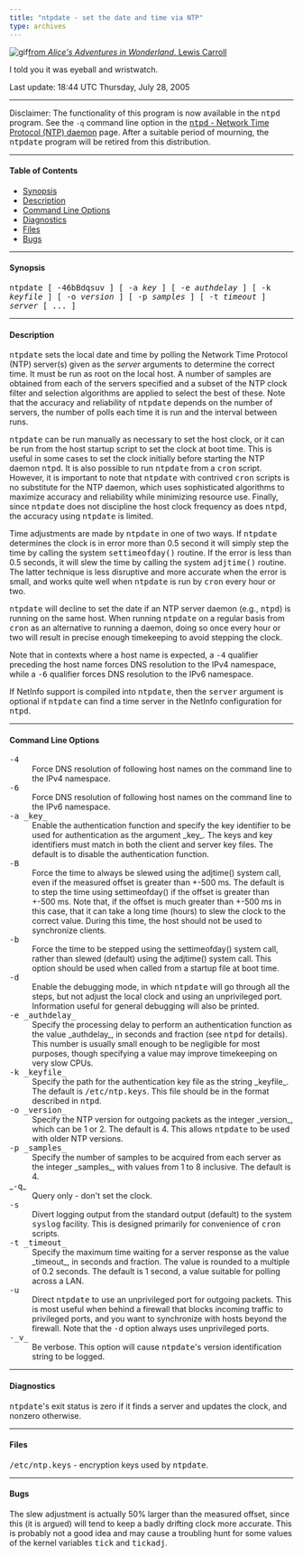 ```yaml
---
title: "ntpdate - set the date and time via NTP"
type: archives
---
```


![gif](/archives/pic/rabbit.gif)[from _Alice's Adventures in Wonderland_, Lewis Carroll](http://www.eecis.udel.edu/~mills/pictures.html)

I told you it was eyeball and wristwatch.

Last update: 18:44 UTC Thursday, July 28, 2005

* * *

Disclaimer: The functionality of this program is now available in the <tt>ntpd</tt> program. See the `-q` command line option in the [<tt>ntpd</tt> - Network Time Protocol (NTP) daemon](/archives/4.2.6-series/ntpd) page. After a suitable period of mourning, the <tt>ntpdate</tt> program will be retired from this distribution.

* * *

#### Table of Contents

* [Synopsis](/archives/4.2.6-series/ntpdate/#synopsis)
* [Description](/archives/4.2.6-series/ntpdate/#description)
* [Command Line Options](/archives/4.2.6-series/ntpdate/#command-line-options)
* [Diagnostics](/archives/4.2.6-series/ntpdate/#diagnostics)
* [Files](/archives/4.2.6-series/ntpdate/#files)
* [Bugs](/archives/4.2.6-series/ntpdate/#bugs)

* * *

#### Synopsis

<tt>ntpdate [ -46bBdqsuv ] [ -a _key_ ] [ -e _authdelay_ ] [ -k _keyfile_ ] [ -o _version_ ] [ -p _samples_ ] [ -t _timeout_ ] _server_ [ ... ]</tt>

* * *

#### Description

<tt>ntpdate</tt> sets the local date and time by polling the Network Time Protocol (NTP) server(s) given as the _server_ arguments to determine the correct time. It must be run as root on the local host. A number of samples are obtained from each of the servers specified and a subset of the NTP clock filter and selection algorithms are applied to select the best of these. Note that the accuracy and reliability of <tt>ntpdate</tt> depends on the number of servers, the number of polls each time it is run and the interval between runs.

<tt>ntpdate</tt> can be run manually as necessary to set the host clock, or it can be run from the host startup script to set the clock at boot time. This is useful in some cases to set the clock initially before starting the NTP daemon <tt>ntpd</tt>. It is also possible to run <tt>ntpdate</tt> from a <tt>cron</tt> script. However, it is important to note that <tt>ntpdate</tt> with contrived <tt>cron</tt> scripts is no substitute for the NTP daemon, which uses sophisticated algorithms to maximize accuracy and reliability while minimizing resource use. Finally, since <tt>ntpdate</tt> does not discipline the host clock frequency as does <tt>ntpd</tt>, the accuracy using <tt>ntpdate</tt> is limited.

Time adjustments are made by <tt>ntpdate</tt> in one of two ways. If <tt>ntpdate</tt> determines the clock is in error more than 0.5 second it will simply step the time by calling the system <tt>settimeofday()</tt> routine. If the error is less than 0.5 seconds, it will slew the time by calling the system <tt>adjtime()</tt> routine. The latter technique is less disruptive and more accurate when the error is small, and works quite well when <tt>ntpdate</tt> is run by <tt>cron</tt> every hour or two.

<tt>ntpdate</tt> will decline to set the date if an NTP server daemon (e.g., <tt>ntpd</tt>) is running on the same host. When running <tt>ntpdate</tt> on a regular basis from <tt>cron</tt> as an alternative to running a daemon, doing so once every hour or two will result in precise enough timekeeping to avoid stepping the clock.

Note that in contexts where a host name is expected, a <tt>-4</tt> qualifier preceding the host name forces DNS resolution to the IPv4 namespace, while a <tt>-6</tt> qualifier forces DNS resolution to the IPv6 namespace.

If NetInfo support is compiled into <tt>ntpdate</tt>, then the <tt>server</tt> argument is optional if <tt>ntpdate</tt> can find a time server in the NetInfo configuration for <tt>ntpd</tt>.

* * *

#### Command Line Options

<dt><tt>-4</tt></dt>

<dd>Force DNS resolution of following host names on the command line to the IPv4 namespace.</dd>

<dt><tt>-6</tt></dt>

<dd>Force DNS resolution of following host names on the command line to the IPv6 namespace.</dd>

<dt><tt>-a _key_</tt></dt>

<dd>Enable the authentication function and specify the key identifier to be used for authentication as the argument _key_. The keys and key identifiers must match in both the client and server key files. The default is to disable the authentication function.</dd>

<dt><tt>-B</tt></dt>

<dd>Force the time to always be slewed using the adjtime() system call, even if the measured offset is greater than +-500 ms. The default is to step the time using settimeofday() if the offset is greater than +-500 ms. Note that, if the offset is much greater than +-500 ms in this case, that it can take a long time (hours) to slew the clock to the correct value. During this time, the host should not be used to synchronize clients.</dd>

<dt><tt>-b</tt></dt>

<dd>Force the time to be stepped using the settimeofday() system call, rather than slewed (default) using the adjtime() system call. This option should be used when called from a startup file at boot time.</dd>

<dt><tt>-d</tt></dt>

<dd>Enable the debugging mode, in which <tt>ntpdate</tt> will go through all the steps, but not adjust the local clock and using an unprivileged port. Information useful for general debugging will also be printed.</dd>

<dt><tt>-e _authdelay_</tt></dt>

<dd>Specify the processing delay to perform an authentication function as the value _authdelay_, in seconds and fraction (see <tt>ntpd</tt> for details). This number is usually small enough to be negligible for most purposes, though specifying a value may improve timekeeping on very slow CPUs.</dd>

<dt><tt>-k _keyfile_</tt></dt>

<dd>Specify the path for the authentication key file as the string _keyfile_. The default is <tt>/etc/ntp.keys</tt>. This file should be in the format described in <tt>ntpd</tt>.</dd>

<dt><tt>-o _version_</tt></dt>

<dd>Specify the NTP version for outgoing packets as the integer _version_, which can be 1 or 2. The default is 4. This allows <tt>ntpdate</tt> to be used with older NTP versions.</dd>

<dt><tt>-p _samples_</tt></dt>

<dd>Specify the number of samples to be acquired from each server as the integer _samples_, with values from 1 to 8 inclusive. The default is 4.</dd>

<dt>_<tt>-q</tt>_</dt>

<dd>Query only - don't set the clock.</dd>

<dt><tt>-s</tt></dt>

<dd>Divert logging output from the standard output (default) to the system <tt>syslog</tt> facility. This is designed primarily for convenience of <tt>cron</tt> scripts.</dd>

<dt><tt>-t _timeout_</tt></dt>

<dd>Specify the maximum time waiting for a server response as the value _timeout_, in seconds and fraction. The value is rounded to a multiple of 0.2 seconds. The default is 1 second, a value suitable for polling across a LAN.</dd>

<dt><tt>-u</tt></dt>

<dd>Direct <tt>ntpdate</tt> to use an unprivileged port for outgoing packets. This is most useful when behind a firewall that blocks incoming traffic to privileged ports, and you want to synchronize with hosts beyond the firewall. Note that the <tt>-d</tt> option always uses unprivileged ports.</dd>

<dt><tt>-_v_</tt></dt>

<dd>Be verbose. This option will cause <tt>ntpdate</tt>'s version identification string to be logged.</dd>

</dl>

* * *

#### Diagnostics

<tt>ntpdate</tt>'s exit status is zero if it finds a server and updates the clock, and nonzero otherwise.

* * *

#### Files

<tt>/etc/ntp.keys</tt> - encryption keys used by <tt>ntpdate</tt>.

* * *

#### Bugs

The slew adjustment is actually 50% larger than the measured offset, since this (it is argued) will tend to keep a badly drifting clock more accurate. This is probably not a good idea and may cause a troubling hunt for some values of the kernel variables <tt>tick</tt> and <tt>tickadj</tt>. 